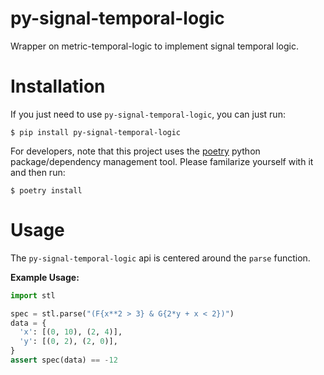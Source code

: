 # py-signal-temporal-logic
Wrapper on metric-temporal-logic to implement signal temporal logic.

# Installation

If you just need to use `py-signal-temporal-logic`, you can just run:

`$ pip install py-signal-temporal-logic`

For developers, note that this project uses the
[poetry](https://poetry.eustace.io/) python package/dependency
management tool. Please familarize yourself with it and then
run:

`$ poetry install`

# Usage

The `py-signal-temporal-logic` api is centered around the `parse` function. 

**Example Usage:**
```python
import stl

spec = stl.parse("(F{x**2 > 3} & G{2*y + x < 2})")
data = {
  'x': [(0, 10), (2, 4)],
  'y': [(0, 2), (2, 0)],
}
assert spec(data) == -12
```

